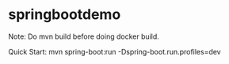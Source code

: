 # springbootdemo


Note: Do mvn build before doing docker build.

Quick Start: 
mvn spring-boot:run -Dspring-boot.run.profiles=dev
